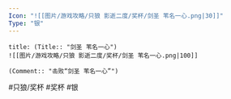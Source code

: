 ```yaml
---
Icon: "![[图片/游戏攻略/只狼 影逝二度/奖杯/剑圣 苇名一心.png|30]]"
Type: "银"
---
```

```ad-common-silver-trophy
title: (Title:: "剑圣 苇名一心")
![[图片/游戏攻略/只狼 影逝二度/奖杯/剑圣 苇名一心.png|100]]

(Comment:: "击败“剑圣 苇名一心”")
```

#只狼/奖杯 #奖杯 #银

